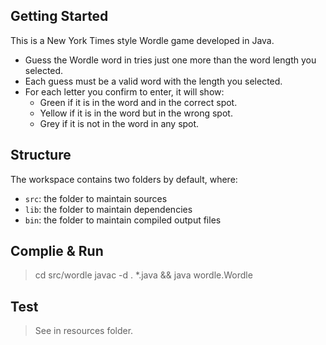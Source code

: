 ## Getting Started

This is a New York Times style Wordle game developed in Java.

- Guess the Wordle word in tries just one more than the word length you selected.
- Each guess must be a valid word with the length you selected.
- For each letter you confirm to enter, it will show:
  - Green if it is in the word and in the correct spot.
  - Yellow if it is in the word but in the wrong spot.
  - Grey if it is not in the word in any spot.


## Structure

The workspace contains two folders by default, where:

- `src`: the folder to maintain sources
- `lib`: the folder to maintain dependencies
- `bin`: the folder to maintain compiled output files

## Complie & Run

> cd src/wordle
> javac -d . *.java && java wordle.Wordle

## Test
> See in resources folder.

